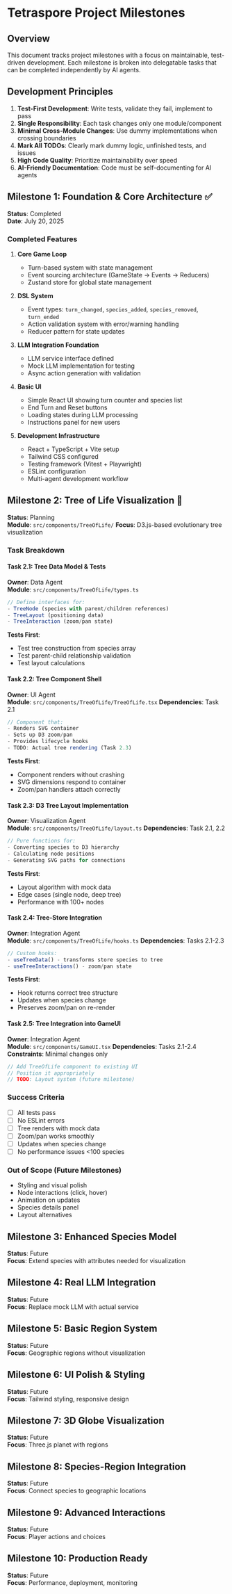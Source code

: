 # Tetraspore Project Milestones

## Overview
This document tracks project milestones with a focus on maintainable, test-driven development. Each milestone is broken into delegatable tasks that can be completed independently by AI agents.

## Development Principles
1. **Test-First Development**: Write tests, validate they fail, implement to pass
2. **Single Responsibility**: Each task changes only one module/component
3. **Minimal Cross-Module Changes**: Use dummy implementations when crossing boundaries
4. **Mark All TODOs**: Clearly mark dummy logic, unfinished tests, and issues
5. **High Code Quality**: Prioritize maintainability over speed
6. **AI-Friendly Documentation**: Code must be self-documenting for AI agents

## Milestone 1: Foundation & Core Architecture ✅
**Status**: Completed  
**Date**: July 20, 2025

### Completed Features
1. **Core Game Loop**
   - Turn-based system with state management
   - Event sourcing architecture (GameState → Events → Reducers)
   - Zustand store for global state management

2. **DSL System**
   - Event types: `turn_changed`, `species_added`, `species_removed`, `turn_ended`
   - Action validation system with error/warning handling
   - Reducer pattern for state updates

3. **LLM Integration Foundation**
   - LLM service interface defined
   - Mock LLM implementation for testing
   - Async action generation with validation

4. **Basic UI**
   - Simple React UI showing turn counter and species list
   - End Turn and Reset buttons
   - Loading states during LLM processing
   - Instructions panel for new users

5. **Development Infrastructure**
   - React + TypeScript + Vite setup
   - Tailwind CSS configured
   - Testing framework (Vitest + Playwright)
   - ESLint configuration
   - Multi-agent development workflow

## Milestone 2: Tree of Life Visualization 🚧
**Status**: Planning  
**Module**: `src/components/TreeOfLife/`
**Focus**: D3.js-based evolutionary tree visualization

### Task Breakdown

#### Task 2.1: Tree Data Model & Tests
**Owner**: Data Agent  
**Module**: `src/components/TreeOfLife/types.ts`
```typescript
// Define interfaces for:
- TreeNode (species with parent/children references)
- TreeLayout (positioning data)
- TreeInteraction (zoom/pan state)
```
**Tests First**:
- Test tree construction from species array
- Test parent-child relationship validation
- Test layout calculations

#### Task 2.2: Tree Component Shell
**Owner**: UI Agent  
**Module**: `src/components/TreeOfLife/TreeOfLife.tsx`
**Dependencies**: Task 2.1
```typescript
// Component that:
- Renders SVG container
- Sets up D3 zoom/pan
- Provides lifecycle hooks
- TODO: Actual tree rendering (Task 2.3)
```
**Tests First**:
- Component renders without crashing
- SVG dimensions respond to container
- Zoom/pan handlers attach correctly

#### Task 2.3: D3 Tree Layout Implementation
**Owner**: Visualization Agent  
**Module**: `src/components/TreeOfLife/layout.ts`
**Dependencies**: Task 2.1, 2.2
```typescript
// Pure functions for:
- Converting species to D3 hierarchy
- Calculating node positions
- Generating SVG paths for connections
```
**Tests First**:
- Layout algorithm with mock data
- Edge cases (single node, deep tree)
- Performance with 100+ nodes

#### Task 2.4: Tree-Store Integration
**Owner**: Integration Agent  
**Module**: `src/components/TreeOfLife/hooks.ts`
**Dependencies**: Tasks 2.1-2.3
```typescript
// Custom hooks:
- useTreeData() - transforms store species to tree
- useTreeInteractions() - zoom/pan state
```
**Tests First**:
- Hook returns correct tree structure
- Updates when species change
- Preserves zoom/pan on re-render

#### Task 2.5: Tree Integration into GameUI
**Owner**: Integration Agent  
**Module**: `src/components/GameUI.tsx`
**Dependencies**: Tasks 2.1-2.4
**Constraints**: Minimal changes only
```typescript
// Add TreeOfLife component to existing UI
// Position it appropriately
// TODO: Layout system (future milestone)
```

### Success Criteria
- [ ] All tests pass
- [ ] No ESLint errors
- [ ] Tree renders with mock data
- [ ] Zoom/pan works smoothly
- [ ] Updates when species change
- [ ] No performance issues <100 species

### Out of Scope (Future Milestones)
- Styling and visual polish
- Node interactions (click, hover)
- Animation on updates
- Species details panel
- Layout alternatives

## Milestone 3: Enhanced Species Model
**Status**: Future  
**Focus**: Extend species with attributes needed for visualization

## Milestone 4: Real LLM Integration
**Status**: Future  
**Focus**: Replace mock LLM with actual service

## Milestone 5: Basic Region System
**Status**: Future  
**Focus**: Geographic regions without visualization

## Milestone 6: UI Polish & Styling
**Status**: Future  
**Focus**: Tailwind styling, responsive design

## Milestone 7: 3D Globe Visualization
**Status**: Future  
**Focus**: Three.js planet with regions

## Milestone 8: Species-Region Integration
**Status**: Future  
**Focus**: Connect species to geographic locations

## Milestone 9: Advanced Interactions
**Status**: Future  
**Focus**: Player actions and choices

## Milestone 10: Production Ready
**Status**: Future  
**Focus**: Performance, deployment, monitoring